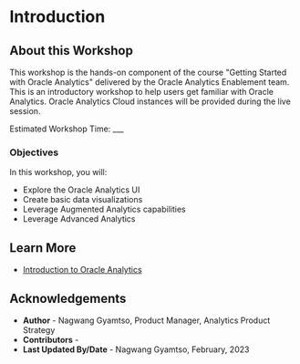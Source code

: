 # Introduction

## About this Workshop

This workshop is the hands-on component of the course "Getting Started with Oracle Analytics" delivered by the Oracle Analytics Enablement team. This is an introductory workshop to help users get familiar with Oracle Analytics. Oracle Analytics Cloud instances will be provided during the live session.

Estimated Workshop Time: ___


### Objectives

In this workshop, you will:
* Explore the Oracle Analytics UI
* Create basic data visualizations
* Leverage Augmented Analytics capabilities
* Leverage Advanced Analytics


## Learn More
* [Introduction to Oracle Analytics]()

## Acknowledgements
* **Author** - Nagwang Gyamtso, Product Manager, Analytics Product Strategy
* **Contributors** -  
* **Last Updated By/Date** - Nagwang Gyamtso, February, 2023
